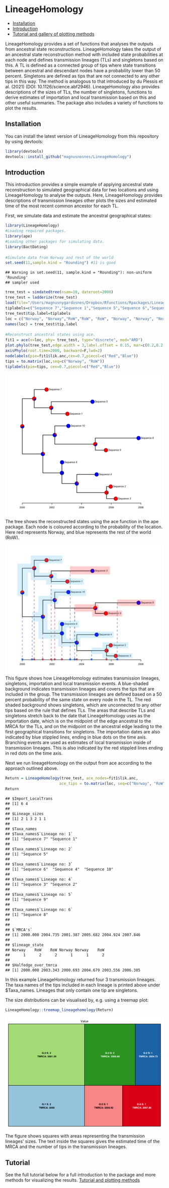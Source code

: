 
<!-- README.md is generated from README.Rmd. Please edit that file -->

# LineageHomology

-   [Installation](#installation)
-   [Introduction](#introduction)
-   [Tutorial and gallery of plotting methods](#tutorial)

<!-- badges: start -->
<!-- badges: end -->

LineageHomology provides a set of functions that analyses the outputs
from ancestral state reconstructions. LineageHomology takes the output
of an ancestral state reconstruction method with included state
probabilities at each node and defines transmission lineages (TLs) and
singletons based on this. A TL is defined as a connected group of tips
where state transitions between ancestral and descendant nodes have a
probability lower than 50 percent. Singletons are defined as tips that
are not connected to any other tips in this way. The method is analogous
to that introduced by du Plessis et al. (2021) (DOI:
10.1126/science.abf2946). LineageHomology also provides descriptions of
the sizes of TLs, the number of singletons, functions to derive
estimates of importation and local transmission based on this and other
useful summaries. The package also includes a variety of functions to
plot the results.

## Installation

You can install the latest version of LineageHomology from this
repository by using devtools:

``` r
library(devtools)
devtools::install_github("magnusnosnes/LineageHomology")
```

## Introduction

This introduction provides a simple example of applying ancestral state
reconstruction to simulated geographical data for two locations and
using LineageHomology to analyse the outputs. Here, LineageHomology
provides descriptions of transmission lineages other plots the sizes and
estimated time of the most recent common ancestor for each TL.

First, we simulate data and estimate the ancestral geographical states:

``` r
library(LineageHomology)
#Loading required packages.
library(ape)
#Loading other packages for simulating data. 
library(BactDating)

#Simulate data from Norway and rest of the world
set.seed(11,sample.kind = "Rounding") #11 is good
```

    ## Warning in set.seed(11, sample.kind = "Rounding"): non-uniform 'Rounding'
    ## sampler used

``` r
tree_test = simdatedtree(nsam=10, dateroot=2000)
tree_test = ladderize(tree_test)
load(file="/Users/magnusnygardosnes/Dropbox/Rfunctions/Rpackages/LineageHomology/Examples_and_plotting_methods/Tree.Rdata") #Overwrite tree because of an issue with the RNG in rmarkdown.
tiplabels=c("Sequence 7","Sequence 1","Sequence 5","Sequence 6","Sequence 4","Sequence 3","Sequence 2","Sequence 9","Sequence 8","Sequence 10")
tree_test$tip.label=tiplabels
loc = c("Norway", "Norway","RoW","RoW", "RoW", "Norway", "Norway", "Norway", "RoW", "RoW")
names(loc) = tree_test$tip.label

#Reconstruct ancestral states using ace. 
fit1 = ace(x=loc, phy= tree_test, type="discrete", mod="ARD")
plot.phylo(tree_test,edge.width = 3,label.offset = 0.15, mar=c(0.2,0.2,0.2,0.2))
axisPhylo(root.time=2000, backward=F,lwd=2)
nodelabels(pie=fit1$lik.anc,cex=0.7,piecol=c("Red","Blue"))
tips = to.matrix(loc,seq=c("Norway", "RoW"))
tiplabels(pie=tips, cex=0.7,piecol=c("Red","Blue"))
```

![](README_files/figure-gfm/unnamed-chunk-3-1.png)<!-- --> The tree
shows the reconstructed states using the ace function in the ape
package. Each node is coloured according to the probability of the
location. Here red represents Norway, and blue represents the rest of
the world (RoW).

![LineageHomology_procedure](./Examples_and_plotting_methods/Fig4_local_imp.png)
This figure shows how LineageHomology estimates transmission lineages,
singletons, importation and local transmission events. A blue-shaded
background indicates transmission lineages and covers the tips that are
included in the group. The transmission lineages are defined based on a
50 percent probability of the same state on every node in the TL. The
red shaded background shows singletons, which are unconnected to any
other tips based on the rule that defines TLs. The areas that describe
TLs and singletons stretch back to the date that LineageHomology uses as
the importation date, which is on the midpoint of the edge ancestral to
the MRCA for the TLs, and on the midpoint on the ancestral edge leading
to the first geographical transitions for singletons. The importation
dates are also indicated by blue stippled lines, ending in blue dots on
the time axis. Branching events are used as estimates of local
transmission inside of transmission lineages. This is also indicated by
the red stippled lines ending in red dots on the time axis.

Next we run lineageHomology on the output from ace according to the
approach outlined above.

``` r
Return = LineageHomology(tree_test, ace_nodes=fit1$lik.anc,
                        ace_tips = to.matrix(loc, seq=c("Norway", "RoW")), start_time=2000)
Return
```

    ## $Import_LocalTrans
    ## [1] 6 4
    ## 
    ## $Lineage_sizes
    ## [1] 2 1 3 2 1 1
    ## 
    ## $Taxa_names
    ## $Taxa_names$`Lineage no: 1`
    ## [1] "Sequence 7" "Sequence 1"
    ## 
    ## $Taxa_names$`Lineage no: 2`
    ## [1] "Sequence 5"
    ## 
    ## $Taxa_names$`Lineage no: 3`
    ## [1] "Sequence 6"  "Sequence 4"  "Sequence 10"
    ## 
    ## $Taxa_names$`Lineage no: 4`
    ## [1] "Sequence 3" "Sequence 2"
    ## 
    ## $Taxa_names$`Lineage no: 5`
    ## [1] "Sequence 9"
    ## 
    ## $Taxa_names$`Lineage no: 6`
    ## [1] "Sequence 8"
    ## 
    ## 
    ## $`MRCA's`
    ## [1] 2000.000 2004.735 2001.387 2005.682 2004.924 2007.846
    ## 
    ## $lineage_state
    ## Norway    RoW    RoW Norway Norway    RoW 
    ##      1      2      2      1      1      2 
    ## 
    ## $Halfedge_over_tmrca
    ## [1] 2000.000 2003.343 2000.693 2004.679 2003.556 2006.385

In this example LineageHomology returned four 3 transmission lineages.
The taxa names of the tips included in each lineage is printed above
under \$Taxa_names. Lineages that only contain one tip are singletons.

The size distributions can be visualised by, e.g. using a treemap plot:

``` r
LineageHomology::treemap_lineagehomology(Return)
```

![](README_files/figure-gfm/unnamed-chunk-5-1.png)<!-- -->

The figure shows squares with areas representing the transmission
lineages’ sizes. The text inside the squares gives the estimated time of
the MRCA and the number of tips in the transmission lineages.

## Tutorial

See the full tutorial below for a full introduction to the package and
more methods for visualizing the results. [Tutorial and plotting
methods](https://github.com/magnusnosnes/LineageHomology/blob/master/Examples_and_plotting_methods/Simple_example/Basic_plotting.md)
